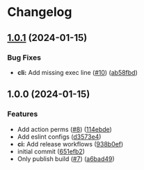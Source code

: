 # Changelog

## [1.0.1](https://github.com/cuckoointernet/deployment-stats/compare/v1.0.0...v1.0.1) (2024-01-15)


### Bug Fixes

* **cli:** Add missing exec line ([#10](https://github.com/cuckoointernet/deployment-stats/issues/10)) ([ab58fbd](https://github.com/cuckoointernet/deployment-stats/commit/ab58fbd6d77b15fe1a9eb4bce33bc8d741349e6b))

## 1.0.0 (2024-01-15)


### Features

* Add action perms ([#8](https://github.com/cuckoointernet/deployment-stats/issues/8)) ([114ebde](https://github.com/cuckoointernet/deployment-stats/commit/114ebde863253fbc1760f8bcd652755a91e95b74))
* Add eslint configs ([d3573e4](https://github.com/cuckoointernet/deployment-stats/commit/d3573e4d2c2ea09781999110f2ad1c1a0978ab4a))
* **ci:** Add release workflows ([938b0ef](https://github.com/cuckoointernet/deployment-stats/commit/938b0ef611770208873136ddd2e08f9295941715))
* initial commit ([651efb2](https://github.com/cuckoointernet/deployment-stats/commit/651efb2546f075f3ce2a8c34cf933ea2557b3321))
* Only publish build ([#7](https://github.com/cuckoointernet/deployment-stats/issues/7)) ([a6bad49](https://github.com/cuckoointernet/deployment-stats/commit/a6bad4939ecdc93c33fb9f4becf211f940ea1e5f))
